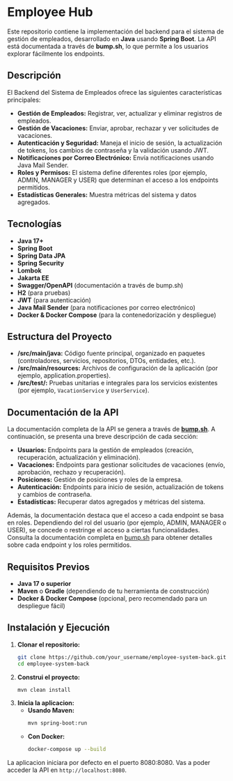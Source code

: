 # Employee Hub
Este repositorio contiene la implementación del backend para el sistema de gestión de empleados, desarrollado en **Java** usando **Spring Boot**. La API está documentada a través de **bump.sh**, lo que permite a los usuarios explorar fácilmente los endpoints.


## Descripción

El Backend del Sistema de Empleados ofrece las siguientes características principales:
- **Gestión de Empleados:** Registrar, ver, actualizar y eliminar registros de empleados.
- **Gestión de Vacaciones:** Enviar, aprobar, rechazar y ver solicitudes de vacaciones.
- **Autenticación y Seguridad:** Maneja el inicio de sesión, la actualización de tokens, los cambios de contraseña y la validación usando JWT.
- **Notificaciones por Correo Electrónico:** Envía notificaciones usando Java Mail Sender.
- **Roles y Permisos:** El sistema define diferentes roles (por ejemplo, ADMIN, MANAGER y USER) que determinan el acceso a los endpoints permitidos.
- **Estadísticas Generales:** Muestra métricas del sistema y datos agregados.

## Tecnologías

- **Java 17+**
- **Spring Boot**
- **Spring Data JPA**
- **Spring Security**
- **Lombok**
- **Jakarta EE**
- **Swagger/OpenAPI** (documentación a través de bump.sh)
- **H2** (para pruebas)
- **JWT** (para autenticación)
- **Java Mail Sender** (para notificaciones por correo electrónico)
- **Docker & Docker Compose** (para la contenedorización y despliegue)

## Estructura del Proyecto

- **/src/main/java:** Código fuente principal, organizado en paquetes (controladores, servicios, repositorios, DTOs, entidades, etc.).
- **/src/main/resources:** Archivos de configuración de la aplicación (por ejemplo, application.properties).
- **/src/test/:** Pruebas unitarias e integrales para los servicios existentes (por ejemplo, `VacationService` y `UserService`).

## Documentación de la API

La documentación completa de la API se genera a través de **[bump.sh](https://bump.sh/dario-alessandro/doc/employee-hub/)**. A continuación, se presenta una breve descripción de cada sección:

- **Usuarios:** Endpoints para la gestión de empleados (creación, recuperación, actualización y eliminación).
- **Vacaciones:** Endpoints para gestionar solicitudes de vacaciones (envío, aprobación, rechazo y recuperación).
- **Posiciones:** Gestión de posiciones y roles de la empresa.
- **Autenticación:** Endpoints para inicio de sesión, actualización de tokens y cambios de contraseña.
- **Estadísticas:** Recuperar datos agregados y métricas del sistema.

Además, la documentación destaca que el acceso a cada endpoint se basa en roles. Dependiendo del rol del usuario (por ejemplo, ADMIN, MANAGER o USER), se concede o restringe el acceso a ciertas funcionalidades. Consulta la documentación completa en [bump.sh](https://bump.sh/dario-alessandro/doc/employee-hub/) para obtener detalles sobre cada endpoint y los roles permitidos.

## Requisitos Previos

- **Java 17 o superior**
- **Maven** o **Gradle** (dependiendo de tu herramienta de construcción)
- **Docker & Docker Compose** (opcional, pero recomendado para un despliegue fácil)

## Instalación y Ejecución

1. **Clonar el repositorio:**
   ```bash
   git clone https://github.com/your_username/employee-system-back.git
   cd employee-system-back

2. **Construi el proyecto:**
   ```bash
   mvn clean install

3. **Inicia la aplicacion:**
    - **Usando Maven:**
      ```bash
      mvn spring-boot:run

    - **Con Docker:**
        ```bash
        docker-compose up --build

La aplicacion iniciara por defecto en el puerto 8080:8080. Vas a poder acceder la API en `http://localhost:8080`.
   